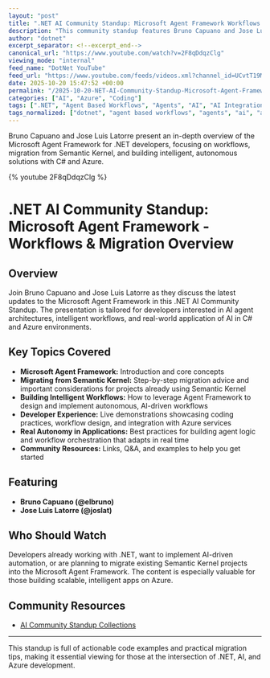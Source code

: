 ```yaml
---
layout: "post"
title: ".NET AI Community Standup: Microsoft Agent Framework Workflows & Migration"
description: "This community standup features Bruno Capuano and Jose Luis Latorre presenting the latest on the Microsoft Agent Framework. The session covers workflow development, strategies for migrating from Semantic Kernel, and building intelligent, autonomous applications using C# and Azure. Developers will see live demonstrations and get practical insights into leveraging Agent Framework to implement real-world AI-powered agent scenarios on Microsoft technologies."
author: "dotnet"
excerpt_separator: <!--excerpt_end-->
canonical_url: "https://www.youtube.com/watch?v=2F8qDdqzClg"
viewing_mode: "internal"
feed_name: "DotNet YouTube"
feed_url: "https://www.youtube.com/feeds/videos.xml?channel_id=UCvtT19MZW8dq5Wwfu6B0oxw"
date: 2025-10-20 15:47:52 +00:00
permalink: "/2025-10-20-NET-AI-Community-Standup-Microsoft-Agent-Framework-Workflows-and-Migration.html"
categories: ["AI", "Azure", "Coding"]
tags: [".NET", "Agent Based Workflows", "Agents", "AI", "AI Integration", "Autonomous Agents", "Azure", "Azure AI", "C#", "Coding", "Community Standup", "Demo", "Developer", "Developer Community", "Developer Tools", "Dotnetdeveloper", "Intelligent Applications", "Live Demo", "Microsoft", "Microsoft Agent Framework", "Migration", "Semantic Kernel", "Software Developer", "Videos", "Workflow Automation", "Workflows"]
tags_normalized: ["dotnet", "agent based workflows", "agents", "ai", "ai integration", "autonomous agents", "azure", "azure ai", "csharp", "coding", "community standup", "demo", "developer", "developer community", "developer tools", "dotnetdeveloper", "intelligent applications", "live demo", "microsoft", "microsoft agent framework", "migration", "semantic kernel", "software developer", "videos", "workflow automation", "workflows"]
---
```


Bruno Capuano and Jose Luis Latorre present an in-depth overview of the Microsoft Agent Framework for .NET developers, focusing on workflows, migration from Semantic Kernel, and building intelligent, autonomous solutions with C# and Azure.<!--excerpt_end-->

{% youtube 2F8qDdqzClg %}

# .NET AI Community Standup: Microsoft Agent Framework - Workflows & Migration Overview

## Overview

Join Bruno Capuano and Jose Luis Latorre as they discuss the latest updates to the Microsoft Agent Framework in this .NET AI Community Standup. The presentation is tailored for developers interested in AI agent architectures, intelligent workflows, and real-world application of AI in C# and Azure environments.

## Key Topics Covered

- **Microsoft Agent Framework:** Introduction and core concepts
- **Migrating from Semantic Kernel:** Step-by-step migration advice and important considerations for projects already using Semantic Kernel
- **Building Intelligent Workflows:** How to leverage Agent Framework to design and implement autonomous, AI-driven workflows
- **Developer Experience:** Live demonstrations showcasing coding practices, workflow design, and integration with Azure services
- **Real Autonomy in Applications:** Best practices for building agent logic and workflow orchestration that adapts in real time
- **Community Resources:** Links, Q&A, and examples to help you get started

## Featuring

- **Bruno Capuano (@elbruno)**
- **Jose Luis Latorre (@joslat)**

## Who Should Watch

Developers already working with .NET, want to implement AI-driven automation, or are planning to migrate existing Semantic Kernel projects into the Microsoft Agent Framework. The content is especially valuable for those building scalable, intelligent apps on Azure.

## Community Resources

- [AI Community Standup Collections](https://learn.microsoft.com/en-us/collections/o38qagtw6okk8o?source=docs)

---

This standup is full of actionable code examples and practical migration tips, making it essential viewing for those at the intersection of .NET, AI, and Azure development.
